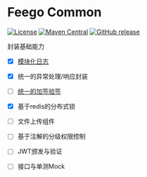 # Feego Common

[![License](https://img.shields.io/badge/license-Apache%202-blue.svg)](https://www.apache.org/licenses/LICENSE-2.0)
[![Maven Central](https://maven-badges.herokuapp.com/maven-central/io.github.lvyahui8/feego-common-web-starter/badge.svg)](https://maven-badges.herokuapp.com/maven-central/io.github.lvyahui8/feego-common-web-starter)
[![GitHub release](https://img.shields.io/github/release/lvyahui8/feego-common.svg)](https://github.com/lvyahui8/feego-common/releases)

封装基础能力

- [x] [模块化日志](/doc/logging.md)
- [x] 统一的异常处理/响应封装
- [ ] [统一的加签验签](/doc/signature.md)
- [x] 基于redis的分布式锁
- [ ] 文件上传组件
- [ ] 基于注解的分级权限控制
- [ ] JWT颁发与验证
- [ ] 接口与单测Mock

